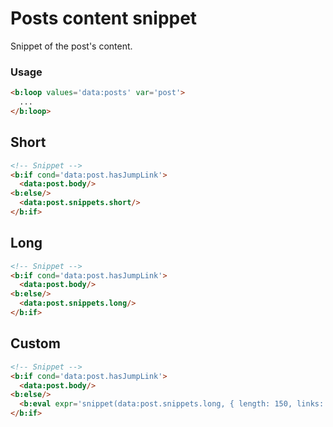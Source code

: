 <!--
@@@title:Posts content snippet@@@
@@@section:Snippets@@@
-->

# Posts content snippet

Snippet of the post's content.

### Usage

```html
<b:loop values='data:posts' var='post'>
  ...
</b:loop>
```


## Short

```html
<!-- Snippet -->
<b:if cond='data:post.hasJumpLink'>
  <data:post.body/>
<b:else/>
  <data:post.snippets.short/>
</b:if>
```


## Long

```html
<!-- Snippet -->
<b:if cond='data:post.hasJumpLink'>
  <data:post.body/>
<b:else/>
  <data:post.snippets.long/>
</b:if>
```


## Custom

```html
<!-- Snippet -->
<b:if cond='data:post.hasJumpLink'>
  <data:post.body/>
<b:else/>
  <b:eval expr='snippet(data:post.snippets.long, { length: 150, links: false, linebreaks: false, ellipsis: true })'/>
</b:if>
```
